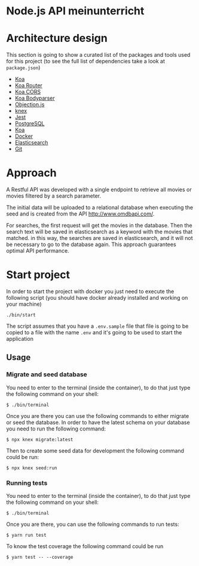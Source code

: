 # Node.js API meinunterricht
# Architecture design

This section is going to show a curated list of the packages and tools used for this project (to see
the full list of dependencies take a look at `package.json`)

* [Koa](https://koajs.com/)
* [Koa Router](https://github.com/koajs/router)
* [Koa CORS](https://github.com/koajs/cors)
* [Koa Bodyparser](https://github.com/koajs/bodyparser)
* [Objection.js](https://vincit.github.io/objection.js/)
* [knex](http://knexjs.org/)
* [Jest](https://jestjs.io/)
* [PostgreSQL](https://www.postgresql.org/)
* [Koa](https://koajs.com/)
* [Docker](https://www.docker.com/)
* [Elasticsearch](https://www.elastic.co/)
* [Git](https://git-scm.com/)


# Approach

A Restful API was developed with a single endpoint to retrieve all movies or movies filtered by a search parameter.

The initial data will be uploaded to a relational database when executing the seed and is created from the API http://www.omdbapi.com/.

For searches, the first request will get the movies in the database. Then the search text will be saved in elasticsearch as a keyword with the movies that matched. in this way, the searches are saved in elasticsearch, and it will not be necessary to go to the database again. This approach guarantees optimal API performance.

# Start project

In order to start the project with docker you just need to execute the following script (you should
have docker already installed and working on your machine)

```
./bin/start
```

The script assumes that you have a `.env.sample` file that file is going to be copied to a file
with the name `.env` and it's going to be used to start the application


## Usage

### Migrate and seed database

You need to enter to the terminal (inside the
container), to do that just type the following command on your shell:

```
$ ./bin/terminal
```

Once you are there you can use the following commands to either migrate or seed the database.
In order to have the latest schema on your database you need to run the following command:

```
$ npx knex migrate:latest
```

Then to create some seed data for development the following command could be run:

```
$ npx knex seed:run
```

### Running tests

You need to enter to the terminal (inside the
container), to do that just type the following command on your shell:

```
$ ./bin/terminal
```

Once you are there, you can use the following commands to run tests:

```
$ yarn run test
```

To know the test coverage the following command could be run

```
$ yarn test -- --coverage
```
